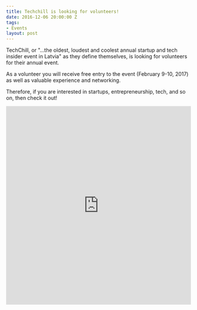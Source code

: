 ```yaml
---
title: Techchill is looking for volunteers!
date: 2016-12-06 20:00:00 Z
tags:
- Events
layout: post
---
```


TechChill, or "...the oldest, loudest and coolest annual startup and tech insider event in Latvia" as they define themselves, is looking for volunteers for their annual event.

As a volunteer you will receive free entry to the event (February 9-10, 2017) as well as valuable experience and networking.

Therefore, if you are interested in startups, entrepreneurship, tech, and so on, then check it out!

<iframe src="https://www.facebook.com/plugins/post.php?href=https%3A%2F%2Fwww.facebook.com%2FtechchillHQ%2Fposts%2F1247445778660215&width=500" width="100%" height="540" style="border:none;overflow:hidden" scrolling="no" frameborder="0" allowTransparency="true"></iframe>